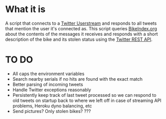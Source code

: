 What it is
==========

A script that connects to a [Twitter Userstream][1] and responds to
all tweets that mention the user it's connected as. This script
queries [BikeIndex.org][2] about the contents of the messages it
receives and responds with a short description of the bike and its
stolen status using the [Twitter REST API][3].

[1]: https://dev.twitter.com/docs/streaming-apis/streams/user "Twitter User streams API"
[2]: https://BikeIndex.org "BikeIndex.org"
[3]: https://dev.twitter.com/docs/api/1.1/post/statuses/update "Twitter update status"

TO DO
=====

- All caps the environment variables
- Search nearby serials if no hits are found with the exact match
- Better parsing of incoming tweets
- Handle Twitter exceptions reasonably
- Persistently keep track of last tweet processed so we can respond to
  old tweets on startup back to where we left off in case of streaming
  API problems, Heroku dyno balancing, etc
- Send pictures? Only stolen bikes? ???
